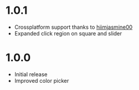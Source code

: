 # 1.0.1

-   Crossplatform support thanks to [hiimjasmine00](https://github.com/hiimjasmine00)
-   Expanded click region on square and slider

# 1.0.0

-   Initial release
-   Improved color picker
